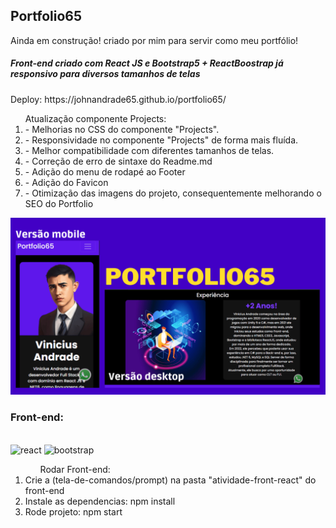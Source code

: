 ﻿## Portfolio65
<p>Ainda em construção! criado por mim para servir como meu portfólio!</p>
<h5>Front-end criado com React JS e Bootstrap5 + ReactBoostrap já responsivo para diversos tamanhos de telas</h5>
<p>Deploy: https://johnandrade65.github.io/portfolio65/</p>

<ol>Atualização componente Projects:
  <li>- Melhorias no CSS do componente "Projects".</li>
  <li>- Responsividade no componente "Projects" de forma mais fluída.</li>
  <li>- Melhor compatibilidade com diferentes tamanhos de telas.</li>
  <li>- Correção de erro de sintaxe do Readme.md</li>
  <li>- Adição do menu de rodapé ao Footer</li>
  <li>- Adição do Favicon</li>
  <li>- Otimização das imagens do projeto, consequentemente melhorando o SEO do Portfolio</li>
</ol>
<img src="./src/images/readme.png" alt="Screen Capture">
<div>
  <h3>Front-end:</h3>
  <div style="display: inline_block"><br/>
    <img alt="react" src="https://img.shields.io/badge/React-20232A?style=for-the-badge&logo=react&logoColor=61DAFB"/>
    <img alt="bootstrap" src="https://img.shields.io/badge/Bootstrap-563D7C?style=for-the-badge&logo=bootstrap&logoColor=white"/>
  </div>
</div>
<ol>
<ol>Rodar Front-end:</ol>
  <li>Crie a (tela-de-comandos/prompt) na pasta "atividade-front-react" do front-end</li>
  <li>Instale as dependencias: npm install</li>
  <li>Rode projeto: npm start</li>
</ol>

